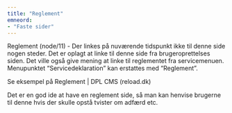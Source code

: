 ```yaml
---
title: "Reglement"
emneord:
- "Faste sider"
---
```


Reglement (node/11) - Der linkes på nuværende tidspunkt ikke til denne side nogen steder. Det er oplagt at linke til denne side fra brugeroprettelses siden. Det ville også give mening at linke til reglementet fra servicemenuen. Menupunktet “Servicedeklaration” kan erstattes med “Reglement”.

Se eksempel på Reglement | DPL CMS (reload.dk)

Det er en god ide at have en reglement side, så man kan henvise brugerne til denne hvis der skulle opstå tvister om adfærd etc.

